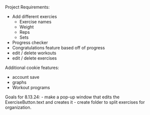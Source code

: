 Project Requirements:
- Add different exercies
    * Exercise names
    * Weight
    * Reps
    * Sets
- Progress checker
- Congratulations feature based off of progress
- edit / delete workouts
- edit / delete exercises

Additional cookie features:
- account save
- graphs
- Workout programs

Goals for 8.13.24:
    - make a pop-up window that edits the ExerciseButton.text and creates it
    - create folder to split exercises for organization.
